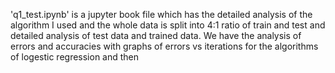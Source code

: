 'q1_test.ipynb' is a jupyter book file which has the detailed analysis of the algorithm I used and the whole data is split into 4:1 ratio of train and test and detailed analysis of test data and trained data. We have the analysis of errors and accuracies with graphs of errors vs iterations for the algorithms of logestic regression and then 
